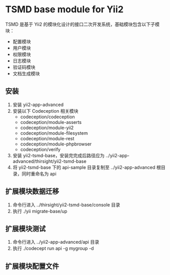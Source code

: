 TSMD base module for Yii2
=========================

TSMD 是基于 Yii2 的模块化设计的接口二次开发系统，基础模块包含以下子模块：

- 配置模块
- 用户模块
- 权限模块
- 日志模块
- 验证码模块
- 文档生成模块

## 安装

1. 安装 yii2-app-advanced
1. 安装以下 Codeception 相关模块
    - codeception/codeception
    - codeception/module-asserts
    - codeception/module-yii2
    - codeception/module-filesystem
    - codeception/module-rest
    - codeception/module-phpbrowser
    - codeception/verify
1. 安装 yii2-tsmd-base，安装完完成后路径应为 ../yii2-app-advanced/thirsight/yii2-tsmd-base
1. 将 yii2-tsmd-base 下的 api-sample 目录复制至 ../yii2-app-advanced 根目录，同时重命名为 api

## 扩展模块数据迁移

1. 命令行进入 ../thirsight/yii2-tsmd-base/console 目录
1. 执行 ./yii migrate-base/up

## 扩展模块测试

1. 命令行进入 ../yii2-app-advanced/api 目录
1. 执行 ./codecept run api -g mygroup -d

## 扩展模块配置文件


